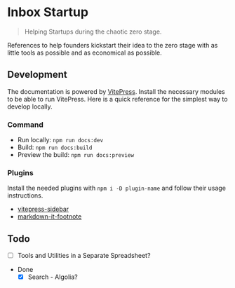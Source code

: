 # Inbox Startup

> Helping Startups during the chaotic zero stage.

References to help founders kickstart their idea to the zero stage with as little tools as possible and as economical as possible.

## Development

The documentation is powered by [VitePress](https://vitepress.dev). Install the necessary modules to be able to run VitePress. Here is a quick reference for the simplest way to develop locally.

### Command

- Run locally: `npm run docs:dev`
- Build: `npm run docs:build`
- Preview the build: `npm run docs:preview`

### Plugins

Install the needed plugins with `npm i -D plugin-name` and follow their usage instructions.

- [vitepress-sidebar](https://github.com/jooy2/vitepress-sidebar)
- [markdown-it-footnote](https://github.com/markdown-it/markdown-it-footnote)

## Todo

- [ ] Tools and Utilities in a Separate Spreadsheet?
- Done
	- [x] Search - Algolia?